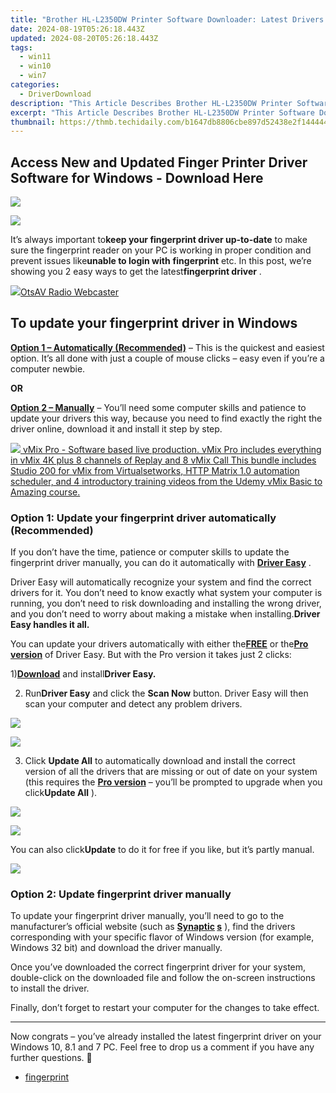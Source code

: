 ```yaml
---
title: "Brother HL-L2350DW Printer Software Downloader: Latest Drivers and Updates"
date: 2024-08-19T05:26:18.443Z
updated: 2024-08-20T05:26:18.443Z
tags:
  - win11
  - win10
  - win7
categories:
  - DriverDownload
description: "This Article Describes Brother HL-L2350DW Printer Software Downloader: Latest Drivers and Updates"
excerpt: "This Article Describes Brother HL-L2350DW Printer Software Downloader: Latest Drivers and Updates"
thumbnail: https://thmb.techidaily.com/b1647db8806cbe897d52438e2f14444426f8ed4b6e8803f065c62fd751a91e70.jpg
---
```


## Access New and Updated Finger Printer Driver Software for Windows - Download Here

<!-- affiliate ads begin -->
<a href="https://secure.2checkout.com/order/checkout.php?PRODS=4940317&QTY=1&AFFILIATE=108875&CART=1"><img src="https://secure.avangate.com/images/merchant/333ac5d90817d69113471fbb6e531bee/sps-partnership-728x90eng.png" border="0"></a>
<!-- affiliate ads end -->
![](https://images.drivereasy.com/wp-content/uploads/2019/01/image-50.png)

 It’s always important to**keep your fingerprint driver up-to-date** to make sure the fingerprint reader on your PC is working in proper condition and prevent issues like**unable to login with** **fingerprint** etc. In this post, we’re showing you 2 easy ways to get the latest**fingerprint driver** .

<!-- affiliate ads begin -->
<a href="https://otszone.ots7.com/order/checkout.php?PRODS=4713322&QTY=1&AFFILIATE=108875&CART=1"><img src="https://green.ots7.com/screenshots/OtsAV/OtsAVRadio1.90-300x188.jpg" border="0">OtsAV Radio Webcaster</a>
<!-- affiliate ads end -->
## To update your fingerprint driver in Windows

**[Option 1 – Automatically (Recommended)](https://www.drivereasy.com/knowledge/fingerprint-driver-download-update-for-windows/#O1)**  – This is the quickest and easiest option. It’s all done with just a couple of mouse clicks – easy even if you’re a computer newbie.

**OR**

[**Option 2 – Manually**](https://tools.techidaily.com/drivereasy/download/) – You’ll need some computer skills and patience to update your drivers this way, because you need to find exactly the right the driver online, download it and install it step by step.

<!-- affiliate ads begin -->
<a href="https://secure.2checkout.com/order/checkout.php?PRODS=30901410&QTY=1&AFFILIATE=108875&CART=1"> <img src="https://secure.avangate.com/images/merchant/ce9a6fb2becc2d235e62b125e9260102/products/copy_1_copy_vMixCallScreenshot1-large.jpg" border="0"> vMix Pro - Software based live production. vMix Pro includes everything in vMix 4K plus 8 channels of Replay and 8 vMix Call 
This bundle includes Studio 200 for vMix from Virtualsetworks, HTTP Matrix 1.0 automation scheduler, and 4 introductory training videos from the Udemy vMix Basic to Amazing course. </a>
<!-- affiliate ads end -->
### Option 1: Update your fingerprint driver automatically (Recommended)

 If you don’t have the time, patience or computer skills to update the fingerprint driver manually, you can do it automatically with [**Driver Easy**](https://tools.techidaily.com/drivereasy/download/) .

 Driver Easy will automatically recognize your system and find the correct drivers for it. You don’t need to know exactly what system your computer is running, you don’t need to risk downloading and installing the wrong driver, and you don’t need to worry about making a mistake when installing.**Driver Easy handles it all.**

 You can update your drivers automatically with either the[**FREE**](https://tools.techidaily.com/drivereasy/download/) or the[**Pro version**](https://tools.techidaily.com/drivereasy/download/) of Driver Easy. But with the Pro version it takes just 2 clicks:

 1)[**Download**](https://tools.techidaily.com/drivereasy/download/) and install**Driver Easy.**

 2) Run**Driver Easy** and click the **Scan Now** button. Driver Easy will then scan your computer and detect any problem drivers.  

<!-- affiliate ads begin -->
<a href="https://shop.mondly.com/affiliate.php?ACCOUNT=ATISTUDI&AFFILIATE=108875&PATH=https%3A%2F%2Fwww.mondly.com%3FAFFILIATE%3D108875%26RESOURCE%3D%2BEducational%2B970x90%2B"><img src="https://secure.avangate.com/images/merchant/69c418c33ec2e1a4267fa9bb77fa1428/educational-970x90.gif" border="0"></a>
<!-- affiliate ads end -->
![](https://images.drivereasy.com/wp-content/uploads/2019/01/image-48.png)

 3) Click **Update All** to automatically download and install the correct version of all the drivers that are missing or out of date on your system (this requires the [**Pro version**](https://tools.techidaily.com/drivereasy/download/) – you’ll be prompted to upgrade when you click**Update All** ).  

<!-- affiliate ads begin -->
<a href="https://estore.winxdvd.com/order/checkout.php?PRODS=12653853&QTY=1&AFFILIATE=108875&CART=1"><img src="https://secure.avangate.com/images/merchant/bcb41ccdc4363c6848a1d760f26c28a0/products/14_videoproc-converter-ai-box.png" border="0"></a>
<!-- affiliate ads end -->
![](https://images.drivereasy.com/wp-content/uploads/2019/01/image-49.png)

 You can also click**Update** to do it for free if you like, but it’s partly manual.  
  
<!-- affiliate ads begin -->
<a href="https://secure.2checkout.com/order/checkout.php?PRODS=45152835&QTY=1&AFFILIATE=108875&CART=1"><img src="https://download.terabyteunlimited.com/banners/ad_800x450_d.jpg" border="0"></a>
<!-- affiliate ads end -->
### Option 2: Update fingerprint driver manually

 To update your fingerprint driver manually, you’ll need to go to the manufacturer’s official website (such as **[Synaptic](https://www.synaptics.com/) [s](https://www.synaptics.com/)**  ), find the drivers corresponding with your specific flavor of Windows version (for example, Windows 32 bit) and download the driver manually.

 Once you’ve downloaded the correct fingerprint driver for your system, double-click on the downloaded file and follow the on-screen instructions to install the driver.

 Finally, don’t forget to restart your computer for the changes to take effect.

---

 Now congrats – you’ve already installed the latest fingerprint driver on your Windows 10, 8.1 and 7 PC. Feel free to drop us a comment if you have any further questions. 🙂

* [fingerprint](https://tools.techidaily.com/drivereasy/download/)

<ins class="adsbygoogle"
     style="display:block"
     data-ad-format="autorelaxed"
     data-ad-client="ca-pub-7571918770474297"
     data-ad-slot="1223367746"></ins>



<ins class="adsbygoogle"
     style="display:block"
     data-ad-client="ca-pub-7571918770474297"
     data-ad-slot="8358498916"
     data-ad-format="auto"
     data-full-width-responsive="true"></ins>


